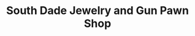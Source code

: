 ---
title: "South Dade Jewelry and Gun Pawn Shop"
url: /homestead/south-dade-jewelry-and-gun-pawn-shop/
shop: pawnbroker
---
